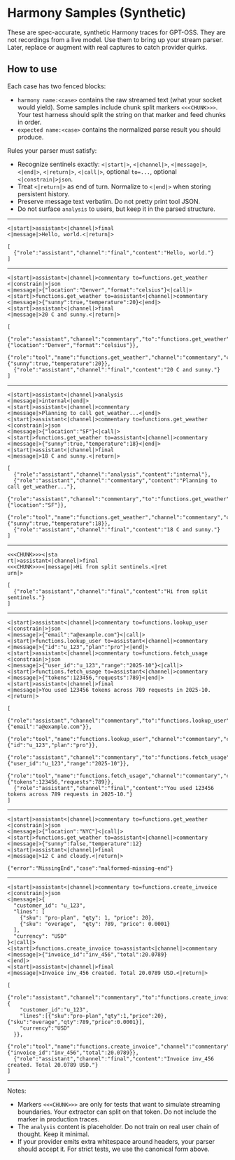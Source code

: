 # Harmony Samples (Synthetic)

These are spec-accurate, synthetic Harmony traces for GPT-OSS. They are not recordings from a live model. Use them to bring up your stream parser. Later, replace or augment with real captures to catch provider quirks.

## How to use

Each case has two fenced blocks:

* `harmony name:<case>` contains the raw streamed text (what your socket would yield). Some samples include chunk split markers `<<<CHUNK>>>`. Your test harness should split the string on that marker and feed chunks in order.
* `expected name:<case>` contains the normalized parse result you should produce.

Rules your parser must satisfy:

* Recognize sentinels exactly: `<|start|>`, `<|channel|>`, `<|message|>`, `<|end|>`, `<|return|>`, `<|call|>`, optional `to=...`, optional `<|constrain|>json`.
* Treat `<|return|>` as end of turn. Normalize to `<|end|>` when storing persistent history.
* Preserve message text verbatim. Do not pretty print tool JSON.
* Do not surface `analysis` to users, but keep it in the parsed structure.

---

```harmony name:simple-final
<|start|>assistant<|channel|>final
<|message|>Hello, world.<|return|>
```

```expected name:simple-final
[
  {"role":"assistant","channel":"final","content":"Hello, world."}
]
```

---

```harmony name:tool-call-roundtrip
<|start|>assistant<|channel|>commentary to=functions.get_weather <|constrain|>json
<|message|>{"location":"Denver","format":"celsius"}<|call|>
<|start|>functions.get_weather to=assistant<|channel|>commentary
<|message|>{"sunny":true,"temperature":20}<|end|>
<|start|>assistant<|channel|>final
<|message|>20 C and sunny.<|return|>
```

```expected name:tool-call-roundtrip
[
  {"role":"assistant","channel":"commentary","to":"functions.get_weather","args":{"location":"Denver","format":"celsius"}},
  {"role":"tool","name":"functions.get_weather","channel":"commentary","content":{"sunny":true,"temperature":20}},
  {"role":"assistant","channel":"final","content":"20 C and sunny."}
]
```

---

```harmony name:multi-channel-one-turn
<|start|>assistant<|channel|>analysis
<|message|>internal<|end|>
<|start|>assistant<|channel|>commentary
<|message|>Planning to call get_weather...<|end|>
<|start|>assistant<|channel|>commentary to=functions.get_weather <|constrain|>json
<|message|>{"location":"SF"}<|call|>
<|start|>functions.get_weather to=assistant<|channel|>commentary
<|message|>{"sunny":true,"temperature":18}<|end|>
<|start|>assistant<|channel|>final
<|message|>18 C and sunny.<|return|>
```

```expected name:multi-channel-one-turn
[
  {"role":"assistant","channel":"analysis","content":"internal"},
  {"role":"assistant","channel":"commentary","content":"Planning to call get_weather..."},
  {"role":"assistant","channel":"commentary","to":"functions.get_weather","args":{"location":"SF"}},
  {"role":"tool","name":"functions.get_weather","channel":"commentary","content":{"sunny":true,"temperature":18}},
  {"role":"assistant","channel":"final","content":"18 C and sunny."}
]
```

---

```harmony name:chunk-split-sentinels
<<<CHUNK>>><|sta
rt|>assistant<|channel|>final
<<<CHUNK>>><|message|>Hi from split sentinels.<|ret
urn|>
```

```expected name:chunk-split-sentinels
[
  {"role":"assistant","channel":"final","content":"Hi from split sentinels."}
]
```

---

```harmony name:two-tool-calls
<|start|>assistant<|channel|>commentary to=functions.lookup_user <|constrain|>json
<|message|>{"email":"a@example.com"}<|call|>
<|start|>functions.lookup_user to=assistant<|channel|>commentary
<|message|>{"id":"u_123","plan":"pro"}<|end|>
<|start|>assistant<|channel|>commentary to=functions.fetch_usage <|constrain|>json
<|message|>{"user_id":"u_123","range":"2025-10"}<|call|>
<|start|>functions.fetch_usage to=assistant<|channel|>commentary
<|message|>{"tokens":123456,"requests":789}<|end|>
<|start|>assistant<|channel|>final
<|message|>You used 123456 tokens across 789 requests in 2025-10.<|return|>
```

```expected name:two-tool-calls
[
  {"role":"assistant","channel":"commentary","to":"functions.lookup_user","args":{"email":"a@example.com"}},
  {"role":"tool","name":"functions.lookup_user","channel":"commentary","content":{"id":"u_123","plan":"pro"}},
  {"role":"assistant","channel":"commentary","to":"functions.fetch_usage","args":{"user_id":"u_123","range":"2025-10"}},
  {"role":"tool","name":"functions.fetch_usage","channel":"commentary","content":{"tokens":123456,"requests":789}},
  {"role":"assistant","channel":"final","content":"You used 123456 tokens across 789 requests in 2025-10."}
]
```

---

```harmony name:malformed-missing-end
<|start|>assistant<|channel|>commentary to=functions.get_weather <|constrain|>json
<|message|>{"location":"NYC"}<|call|>
<|start|>functions.get_weather to=assistant<|channel|>commentary
<|message|>{"sunny":false,"temperature":12}
<|start|>assistant<|channel|>final
<|message|>12 C and cloudy.<|return|>
```

```expected name:malformed-missing-end
{"error":"MissingEnd","case":"malformed-missing-end"}
```

---

```harmony name:tool-args-pretty-json
<|start|>assistant<|channel|>commentary to=functions.create_invoice <|constrain|>json
<|message|>{
  "customer_id": "u_123",
  "lines": [
    {"sku": "pro-plan", "qty": 1, "price": 20},
    {"sku": "overage",  "qty": 789, "price": 0.0001}
  ],
  "currency": "USD"
}<|call|>
<|start|>functions.create_invoice to=assistant<|channel|>commentary
<|message|>{"invoice_id":"inv_456","total":20.0789}
<|end|>
<|start|>assistant<|channel|>final
<|message|>Invoice inv_456 created. Total 20.0789 USD.<|return|>
```

```expected name:tool-args-pretty-json
[
  {"role":"assistant","channel":"commentary","to":"functions.create_invoice","args":{
    "customer_id":"u_123",
    "lines":[{"sku":"pro-plan","qty":1,"price":20},{"sku":"overage","qty":789,"price":0.0001}],
    "currency":"USD"
  }},
  {"role":"tool","name":"functions.create_invoice","channel":"commentary","content":{"invoice_id":"inv_456","total":20.0789}},
  {"role":"assistant","channel":"final","content":"Invoice inv_456 created. Total 20.0789 USD."}
]
```

---

Notes:

* Markers `<<<CHUNK>>>` are only for tests that want to simulate streaming boundaries. Your extractor can split on that token. Do not include the marker in production traces.
* The `analysis` content is placeholder. Do not train on real user chain of thought. Keep it minimal.
* If your provider emits extra whitespace around headers, your parser should accept it. For strict tests, we use the canonical form above.
